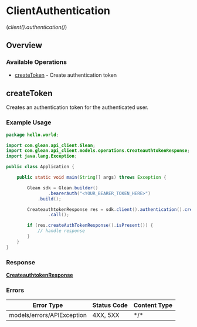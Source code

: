 # ClientAuthentication
(*client().authentication()*)

## Overview

### Available Operations

* [createToken](#createtoken) - Create authentication token

## createToken

Creates an authentication token for the authenticated user.

### Example Usage

```java
package hello.world;

import com.glean.api_client.Glean;
import com.glean.api_client.models.operations.CreateauthtokenResponse;
import java.lang.Exception;

public class Application {

    public static void main(String[] args) throws Exception {

        Glean sdk = Glean.builder()
                .bearerAuth("<YOUR_BEARER_TOKEN_HERE>")
            .build();

        CreateauthtokenResponse res = sdk.client().authentication().createToken()
                .call();

        if (res.createAuthTokenResponse().isPresent()) {
            // handle response
        }
    }
}
```

### Response

**[CreateauthtokenResponse](../../models/operations/CreateauthtokenResponse.md)**

### Errors

| Error Type                 | Status Code                | Content Type               |
| -------------------------- | -------------------------- | -------------------------- |
| models/errors/APIException | 4XX, 5XX                   | \*/\*                      |